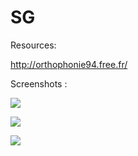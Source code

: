 # SG

Resources:

http://orthophonie94.free.fr/

Screenshots :

![](https://github.com/solael/Autophoniie/blob/master/Screenshot_20170806-000642.png)

![](https://github.com/solael/Autophoniie/blob/master/Screenshot_20170806-000654.png)

![](https://github.com/solael/Autophoniie/blob/master/Screenshot_20170806-001037.png)
